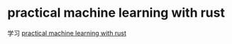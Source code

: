 # practical machine learning with rust
学习 [practical machine learning with rust](https://www.amazon.com/Practical-Machine-Learning-Rust-Applications/dp/1484251202)
